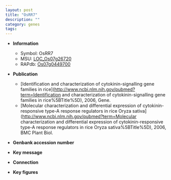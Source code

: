 ```yaml
---
layout: post
title: "OsRR7"
description: ""
category: genes
tags: 
---
```


* **Information**  
    + Symbol: OsRR7  
    + MSU: [LOC_Os07g26720](http://rice.plantbiology.msu.edu/cgi-bin/ORF_infopage.cgi?orf=LOC_Os07g26720)  
    + RAPdb: [Os07g0449700](http://rapdb.dna.affrc.go.jp/viewer/gbrowse_details/irgsp1?name=Os07g0449700)  

* **Publication**  
    + [Identification and characterization of cytokinin-signalling gene families in rice](http://www.ncbi.nlm.nih.gov/pubmed?term=Identification and characterization of cytokinin-signalling gene families in rice%5BTitle%5D), 2006, Gene.
    + [Molecular characterization and differential expression of cytokinin-responsive type-A response regulators in rice Oryza sativa](http://www.ncbi.nlm.nih.gov/pubmed?term=Molecular characterization and differential expression of cytokinin-responsive type-A response regulators in rice Oryza sativa%5BTitle%5D), 2006, BMC Plant Biol.

* **Genbank accession number**  

* **Key message**  

* **Connection**  

* **Key figures**  


